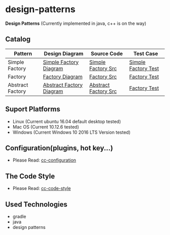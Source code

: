 # design-patterns
**Design Patterns** (Currently implemented in java, c++ is on the way)

## Catalog
|    Pattern    |    Design Diagram    |    Source Code    |    Test Case    |
|---------------|----------------------|-------------------|-----------------|
|Simple Factory |[Simple Factory Diagram](https://github.com/hello-chenchen/design-patterns/blob/master/doc/Simple%20Factory%20Pattern/Simple-Factory-Pattern.svg)|[Simple Factory Src](https://github.com/hello-chenchen/design-patterns/tree/master/src/main/java/com/cc/designpatterns/simplefactorypattern)|[Simple Factory Test](https://github.com/hello-chenchen/design-patterns/blob/master/src/test/java/com/cc/designpatterns/SimpleFactoryPatternTest.java)|
|Factory |[Factory Diagram](https://github.com/hello-chenchen/design-patterns/blob/master/doc/Factory%20Pattern/Factory-Pattern.svg)|[Factory Src](https://github.com/hello-chenchen/design-patterns/tree/master/src/main/java/com/cc/designpatterns/factorypattern)|[Factory Test](https://github.com/hello-chenchen/design-patterns/blob/master/src/test/java/com/cc/designpatterns/FactoryPatternTest.java)|
|Abstract Factory |[Abstract Factory Diagram](https://github.com/hello-chenchen/design-patterns/blob/master/doc/Abstract%20Pattern/Abstract%20Pattern.svg)|[Abstract Factory Src](https://github.com/hello-chenchen/design-patterns/tree/master/src/main/java/com/cc/designpatterns/abstractpattern)|[Factory Test](https://github.com/hello-chenchen/design-patterns/blob/master/src/test/java/com/cc/designpatterns/AbstractFactoryPatternTest.java)|

## Suport Platforms
- Linux (Current ubuntu 16.04 default desktop tested)
- Mac OS (Current 10.12.6 tested)
- Windows (Current Windows 10 2016 LTS Version tested)

## Configuration(plugins, hot key...)
- Please Read: [cc-configuration](https://github.com/cc-libraries/cc-configuration)

## The Code Style
- Please Read: [cc-code-style](https://github.com/hello-chenchen/cc-code-style)

## Used Technologies
- gradle
- java
- design patterns
